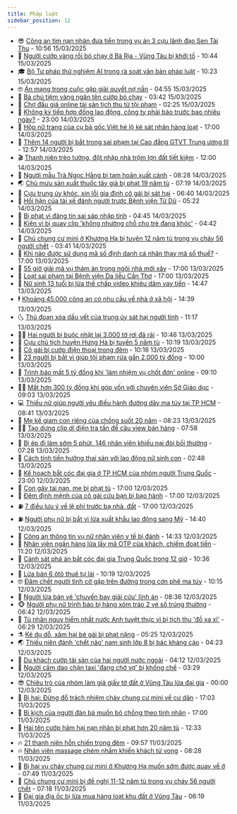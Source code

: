 ```yaml
---
title: Pháp luật
sidebar_position: 12
---
```


<!-- vnexpress-phap-luat:START -->
- 😎 [Công an tìm nạn nhân đưa tiền trong vụ án 3 cựu lãnh đạo Sen Tài Thu](https://vnexpress.net/cong-an-tim-nan-nhan-dua-tien-trong-vu-an-3-cuu-lanh-dao-sen-tai-thu-4861779.html) - 10:56 15/03/2025
- 🥰 [Người cướp vàng rồi bỏ chạy ở Bà Rịa - Vũng Tàu bị khởi tố](https://vnexpress.net/nguoi-cuop-vang-roi-bo-chay-o-ba-ria-vung-tau-bi-khoi-to-4861744.html) - 10:44 15/03/2025
- 🎓 [Bộ Tư pháp thử nghiệm AI trong rà soát văn bản pháp luật](https://vnexpress.net/bo-tu-phap-thu-nghiem-ai-trong-ra-soat-van-ban-phap-luat-4861770.html) - 10:23 15/03/2025
- 🤓 [Án mạng trong cuộc gặp giải quyết nợ nần](https://vnexpress.net/an-mang-trong-cuoc-gap-giai-quyet-no-nan-4861681.html) - 04:55 15/03/2025
- 🎊 [Bà chủ tiệm vàng ngăn tên cướp bỏ chạy](https://vnexpress.net/ba-chu-tiem-vang-ngan-ten-cuop-bo-chay-4861628.html) - 03:42 15/03/2025
- 🙉 [Chợ đấu giá online tài sản tịch thu từ tội phạm](https://vnexpress.net/cho-dau-gia-online-tai-san-tich-thu-tu-toi-pham-4860844.html) - 02:25 15/03/2025
- 🤡 [Không ký tiếp hợp đồng lao động, công ty phải báo trước bao nhiêu ngày?](https://vnexpress.net/cong-ty-co-phai-thong-bao-truoc-thoi-diem-cham-dut-hop-dong-lao-dong-4861034.html) - 23:00 14/03/2025
- 🗽 [Hộp nữ trang của cụ bà gốc Việt hé lộ kẻ sát nhân hàng loạt](https://vnexpress.net/sat-thu-chen-goi-lam-22-ba-lao-chet-ngat-4861479.html) - 17:00 14/03/2025
- 🌋 [Thêm 14 người bị bắt trong sai phạm tại Cao đẳng GTVT Trung ương III](https://vnexpress.net/them-14-nguoi-bi-bat-trong-sai-pham-tai-cao-dang-gtvt-trung-uong-iii-4861498.html) - 12:57 14/03/2025
- 🎬 [Thanh niên trèo tường, đột nhập nhà trộm lợn đất tiết kiệm](https://video.vnexpress.net/thanh-nien-treo-tuong-dot-nhap-nha-trom-lon-dat-tiet-kiem-4861451.html) - 12:00 14/03/2025
- 💯 [Người mẫu Trà Ngọc Hằng bị tạm hoãn xuất cảnh](https://vnexpress.net/nguoi-mau-tra-ngoc-hang-bi-tam-hoan-xuat-canh-4861399.html) - 08:28 14/03/2025
- 🌏 [Chủ mưu sản xuất thuốc tây giả bị phạt 19 năm tù](https://vnexpress.net/chu-muu-san-xuat-thuoc-tay-gia-bi-phat-19-nam-tu-4861327.html) - 07:19 14/03/2025
- 🌊 [Cựu trung úy khóc, xin lỗi gia đình cô gái bị sát hại](https://vnexpress.net/cuu-trung-uy-khoc-xin-loi-gia-dinh-co-gai-bi-sat-hai-4861301.html) - 06:40 14/03/2025
- 💂 [Hối hận của tài xế đánh người trước Bệnh viện Từ Dũ](https://vnexpress.net/hoi-han-cua-tai-xe-danh-nguoi-truoc-benh-vien-tu-du-4861250.html) - 05:22 14/03/2025
- 🎡 [Bị phạt vì đăng tin sai sáp nhập tỉnh](https://vnexpress.net/bi-phat-vi-dang-tin-sai-sap-nhap-tinh-thanh-4861292.html) - 04:45 14/03/2025
- 🫶 [Kiện vì bị quay clip &#39;không nhường chỗ cho trẻ đang khóc&#39;](https://vnexpress.net/nu-hanh-khach-kien-vi-bi-quay-clip-khong-nhuong-cho-cho-tre-dang-khoc-4861302.html) - 04:42 14/03/2025
- 🐲 [Chủ chung cư mini ở Khương Hạ bị tuyên 12 năm tù trong vụ cháy 56 người chết](https://vnexpress.net/chu-chung-cu-mini-khuong-ha-bi-tuyen-12-nam-tu-trong-vu-chay-56-nguoi-chet-4860851.html) - 03:41 14/03/2025
- 🚀 [Khi nào được sử dụng mã số định danh cá nhân thay mã số thuế?](https://vnexpress.net/khi-nao-duoc-su-dung-ma-so-dinh-danh-ca-nhan-thay-ma-so-thue-vnepre-4859289.html) - 17:00 13/03/2025
- 🎊 [55 giờ giải mã vụ thảm án trong ngôi nhà mới xây](https://vnexpress.net/55-gio-giai-ma-vu-tham-an-trong-ngoi-nha-moi-xay-4861017.html) - 17:00 13/03/2025
- 🤗 [Loạt sai phạm tại Bệnh viện Da liễu Cần Thơ](https://vnexpress.net/loat-sai-pham-tai-benh-vien-da-lieu-can-tho-4860938.html) - 17:00 13/03/2025
- 🗽 [Nữ sinh 13 tuổi bị lừa thế chấp video khiêu dâm vay tiền](https://vnexpress.net/nu-sinh-13-tuoi-bi-lua-the-chap-video-khieu-dam-vay-tien-4861066.html) - 14:47 13/03/2025
- 🕴 [Khoảng 45.000 công an có nhu cầu về nhà ở xã hội](https://vnexpress.net/khoang-45-000-cong-an-co-nhu-cau-ve-nha-o-xa-hoi-4861052.html) - 14:39 13/03/2025
- 🌜 [Thủ đoạn xóa dấu vết của trung úy sát hại người tình](https://vnexpress.net/thu-doan-xoa-dau-vet-cua-trung-uy-sat-hai-nguoi-tinh-4861005.html) - 11:17 13/03/2025
- 🧑‍🏫 [Hai người bị buộc nhặt lại 3.000 tờ rơi đã rải](https://vnexpress.net/hai-nguoi-bi-buoc-nhat-lai-3-000-to-roi-da-rai-4860998.html) - 10:46 13/03/2025
- 🦩 [Cựu chủ tịch huyện Hưng Hà bị tuyên 5 năm tù](https://vnexpress.net/cuu-chu-tich-huyen-hung-ha-bi-tuyen-5-nam-tu-4861006.html) - 10:19 13/03/2025
- 💼 [Cô gái bị cướp điện thoại trong đêm](https://video.vnexpress.net/co-gai-bi-cuop-dien-thoai-trong-dem-4860882.html) - 10:16 13/03/2025
- 💫 [23 người bị bắt vì giúp tội phạm rửa gần 2.000 tỷ đồng](https://vnexpress.net/23-nguoi-bi-bat-vi-giup-toi-pham-rua-gan-2-000-ty-dong-4860946.html) - 10:00 13/03/2025
- 🦅 [Trình báo mất 5 tỷ đồng khi &#39;làm nhiệm vụ chốt đơn&#39; online](https://vnexpress.net/trinh-bao-mat-5-ty-dong-khi-lam-nhiem-vu-chot-don-online-4860950.html) - 09:10 13/03/2025
- 🧑‍💻 [Mất hơn 300 tỷ đồng khi góp vốn với chuyên viên Sở Giáo dục](https://vnexpress.net/mat-hon-300-ty-dong-khi-gop-von-voi-chuyen-vien-so-giao-duc-4860874.html) - 09:03 13/03/2025
- 💻 [Thiếu nữ giúp người yêu điều hành đường dây ma túy tại TP HCM](https://vnexpress.net/thieu-nu-giup-nguoi-yeu-dieu-hanh-duong-day-ma-tuy-tai-tp-hcm-4860850.html) - 08:41 13/03/2025
- 🤠 [Mẹ kế giam con riêng của chồng suốt 20 năm](https://vnexpress.net/me-ke-giam-cam-con-rieng-cua-chong-suot-20-nam-4860900.html) - 08:23 13/03/2025
- 🧑‍🏫 [Tạo dựng clip dí điện tra tấn để câu view bán hàng](https://vnexpress.net/tao-dung-clip-di-dien-tra-tan-de-cau-view-ban-hang-4860895.html) - 07:58 13/03/2025
- 🌈 [Bị ép đi làm sớm 5 phút, 146 nhân viên khiếu nại đòi bồi thường](https://vnexpress.net/bi-ep-di-lam-som-5-phut-146-nhan-vien-khieu-nai-doi-boi-thuong-4860826.html) - 07:28 13/03/2025
- 🌮 [Cách tính tiền hưởng thai sản với lao động nữ sinh con](https://vnexpress.net/cach-tinh-so-tien-huong-thai-san-khi-lao-dong-nu-sinh-con-nam-2025-4860257.html) - 02:48 13/03/2025
- 🐲 [Kế hoạch bắt cóc đại gia ở TP HCM của nhóm người Trung Quốc](https://vnexpress.net/ke-hoach-bat-coc-dai-gia-o-tp-hcm-cua-nhom-nguoi-trung-quoc-vnepre-4860535.html) - 23:00 12/03/2025
- 🧰 [Con gây tai nạn, mẹ bị phạt tù](https://vnexpress.net/con-gay-tai-nan-me-bi-phat-tu-4860538.html) - 17:00 12/03/2025
- 💄 [Đêm định mệnh của cô gái cứu bạn bị bạo hành](https://vnexpress.net/dem-dinh-menh-cua-co-gai-den-cuu-ban-bi-bao-hanh-4860532.html) - 17:00 12/03/2025
- ⛽️ [7 điều lưu ý về lệ phí trước bạ nhà, đất](https://vnexpress.net/7-dieu-can-luu-y-ve-le-phi-truoc-ba-doi-voi-nha-dat-4860038.html) - 17:00 12/03/2025
- ⛽️ [Người phụ nữ bị bắt vì lừa xuất khẩu lao động sang Mỹ](https://vnexpress.net/nguoi-phu-nu-bi-bat-vi-lua-xuat-khau-lao-dong-sang-my-4860579.html) - 14:40 12/03/2025
- 💂 [Công an thông tin vụ nữ nhân viên y tế bị đánh](https://vnexpress.net/cong-an-thong-tin-vu-nu-nhan-vien-y-te-bi-danh-4860574.html) - 14:33 12/03/2025
- 🤔 [Nhân viên ngân hàng lừa lấy mã OTP của khách, chiếm đoạt tiền](https://vnexpress.net/nhan-vien-ngan-hang-lua-lay-ma-otp-cua-khach-chiem-doat-tien-4860454.html) - 11:20 12/03/2025
- 🧐 [Cảnh sát phá án bắt cóc đại gia Trung Quốc trong 12 giờ](https://vnexpress.net/canh-sat-pha-an-bat-coc-dai-gia-trung-quoc-trong-12-gio-4860414.html) - 10:36 12/03/2025
- 🎃 [Lừa bán 6 ôtô thuê tự lái](https://vnexpress.net/lua-ban-6-oto-thue-tu-lai-4860506.html) - 10:19 12/03/2025
- 🤓 [Đâm chết người tình cờ gặp trên đường trong cơn phê ma túy](https://vnexpress.net/dam-chet-nguoi-tinh-co-gap-tren-duong-trong-con-phe-ma-tuy-4860497.html) - 10:15 12/03/2025
- 💃 [Người lừa bán vé &#39;chuyến bay giải cứu&#39; lĩnh án](https://vnexpress.net/nguoi-lua-ban-ve-chuyen-bay-giai-cuu-linh-an-4860358.html) - 08:36 12/03/2025
- 🐵 [Người phụ nữ trình báo bị hàng xóm tráo 2 vé số trúng thưởng](https://vnexpress.net/nguoi-phu-nu-trinh-bao-bi-hang-xom-trao-2-ve-so-trung-thuong-4860341.html) - 06:42 12/03/2025
- 🤖 [Tù nhân nguy hiểm nhất nước Anh tuyệt thực vì bị tịch thu &#39;đồ xa xỉ&#39;](https://vnexpress.net/tu-nhan-nguy-hiem-nhat-nuoc-anh-tuyet-thuc-vi-bi-tich-thu-do-xa-xi-4860335.html) - 06:29 12/03/2025
- ⚗️ [Kẻ dụ dỗ, xâm hại bé gái bị phạt nặng](https://vnexpress.net/ke-du-do-xam-hai-be-gai-bi-phat-nang-4860314.html) - 05:25 12/03/2025
- 🌏 [Thiếu niên đánh &#39;chết não&#39; nam sinh lớp 8 bị bác kháng cáo](https://vnexpress.net/thieu-nien-danh-chet-nao-nam-sinh-lop-8-bi-bac-khang-cao-4860269.html) - 04:23 12/03/2025
- 🦆 [Du khách cướp tài sản của hai người nước ngoài](https://vnexpress.net/du-khach-cuop-tai-san-cua-hai-nguoi-nuoc-ngoai-4860247.html) - 04:12 12/03/2025
- 🐎 [Người cầm dao chặn taxi &#39;đang chở vợ&#39; bị khống chế](https://vnexpress.net/nguoi-cam-dao-chan-taxi-dang-cho-vo-bi-khong-che-4860207.html) - 03:29 12/03/2025
- 😎 [Chiêu trò của nhóm làm giả giấy tờ đất ở Vũng Tàu lừa đại gia](https://vnexpress.net/chieu-tro-cua-nhom-lam-gia-giay-to-dat-o-vung-tau-lua-dai-gia-4860066.html) - 00:00 12/03/2025
- 💪 [Bị hại: Đừng đổ trách nhiệm cháy chung cư mini về cư dân](https://vnexpress.net/bi-hai-dung-do-het-trach-nhiem-chay-chung-cu-mini-ve-cu-dan-4860074.html) - 17:03 11/03/2025
- 🤡 [Bi kịch của người đàn bà muốn bỏ chồng theo tình nhân](https://vnexpress.net/bi-kich-cua-nguoi-dan-ba-muon-bo-chong-theo-tinh-nhan-4860032.html) - 17:00 11/03/2025
- 🌁 [Hai tên cướp hãm hại nạn nhân bị phạt hơn 20 năm tù](https://vnexpress.net/hai-ten-cuop-ham-hai-nan-nhan-bi-phat-hon-20-nam-tu-4860047.html) - 12:33 11/03/2025
- 🔥 [21 thanh niên hỗn chiến trong đêm](https://vnexpress.net/21-thanh-nien-hon-chien-trong-dem-4860010.html) - 09:57 11/03/2025
- 🔥 [Nhân viên massage chém nhầm khiến khách tử vong](https://vnexpress.net/nhan-vien-massage-chem-nham-khien-khach-tu-vong-4859892.html) - 08:28 11/03/2025
- 👺 [Bị hại vụ cháy chung cư mini ở Khương Hạ muốn sớm được quay về ở](https://vnexpress.net/bi-hai-vu-chay-chung-cu-mini-o-khuong-ha-muon-som-on-dinh-cho-o-4859622.html) - 07:49 11/03/2025
- 🎊 [Chủ chung cư mini bị đề nghị 11-12 năm tù trong vụ cháy 56 người chết](https://vnexpress.net/chu-chung-cu-mini-bi-de-nghi-11-12-nam-tu-trong-vu-chay-56-nguoi-chet-4859518.html) - 07:18 11/03/2025
- 🎊 [Đại gia địa ốc bị lừa mua hàng loạt khu đất ở Vũng Tàu](https://vnexpress.net/dai-gia-dia-oc-bi-lua-mua-hang-loat-khu-dat-o-vung-tau-4859687.html) - 06:19 11/03/2025<!-- vnexpress-phap-luat:END -->
